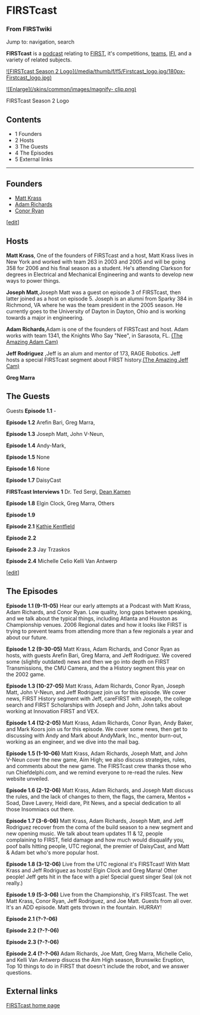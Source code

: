 # FIRSTcast

### From FIRSTwiki

Jump to: navigation, search

**FIRSTcast** is a [podcast](http://www.wikipedia.org/wiki/podcast "wikipedia:podcast" ) relating to [FIRST](/index.php/FIRST "FIRST" ), it's competitions, [teams](/index.php/Team "Team" ), [IFI](/index.php/Innovation_First%2C_Inc. "Innovation First, Inc." ), and a variety of related subjects. 

[![FIRSTcast Season 2 Logo](/media/thumb/f/f5/Firstcast_logo.jpg/180px-
Firstcast_logo.jpg)](/index.php/Image:Firstcast_logo.jpg "FIRSTcast Season 2
Logo" )

[![Enlarge](/skins/common/images/magnify-
clip.png)](/index.php/Image:Firstcast_logo.jpg "Enlarge" )

FIRSTcast Season 2 Logo

## Contents

  * 1 Founders
  * 2 Hosts
  * 3 The Guests
  * 4 The Episodes
  * 5 External links  
---  
  

##  Founders

  * [Matt Krass](/index.php/Matt_Krass "Matt Krass" )
  * [Adam Richards](/index.php/Adam_Richards "Adam Richards" )
  * [Conor Ryan](/index.php?title=Conor_Ryan&action=edit "Conor Ryan" )

[[edit](/index.php?title=FIRSTcast&action=edit&section=2 "Edit section: Hosts"
)]

##  Hosts

**Matt Krass**, One of the founders of FIRSTcast and a host, Matt Krass lives in New York and worked with team 263 in 2003 and 2005 and will be going 358 for 2006 and his final season as a student. He's attending Clarkson for degrees in Electrical and Mechanical Engineering and wants to develop new ways to power things. 

**Joseph Matt**,Joseph Matt was a guest on episode 3 of FIRSTcast, then latter joined as a host on episode 5. Joseph is an alumni from Sparky 384 in Richmond, VA where he was the team president in the 2005 season. He currently goes to the University of Dayton in Dayton, Ohio and is working towards a major in engineering. 

**Adam Richards**,Adam is one of the founders of FIRSTcast and host. Adam works with team 1341, the Knights Who Say "Nee", in Sarasota, FL. [(The Amazing Adam Cam)](http://podcast.openfirst.org/adam/cam.jpg "http://podcast.openfirst.org/adam/cam.jpg" )

**Jeff Rodriguez** ,Jeff is an alum and mentor of 173, RAGE Robotics. Jeff hosts a special FIRSTcast segment about FIRST history.[(The Amazing Jeff Cam)](http://cardrives.com/cam.jpg "http://cardrives.com/cam.jpg" )

**Greg Marra**


##  The Guests

Guests **Episode 1.1** \-

**Episode 1.2** Arefin Bari, Greg Marra, 

**Episode 1.3** Joseph Matt, John V-Neun, 

**Episode 1.4** Andy-Mark, 

**Episode 1.5** None 

**Episode 1.6** None 

**Episode 1.7** DaisyCast 

**FIRSTcast Interviews 1** Dr. Ted Sergi, [Dean Kamen](/index.php/Dean_Kamen "Dean Kamen" )

**Episode 1.8** Elgin Clock, Greg Marra, Others 

**Episode 1.9**

**Episode 2.1** [Kathie Kentfield](/index.php?title=Kathie_Kentfield&action=edit "Kathie Kentfield" )

**Episode 2.2**

**Episode 2.3** Jay Trzaskos 

**Episode 2.4** Michelle Celio Kelli Van Antwerp 

[[edit](/index.php?title=FIRSTcast&action=edit&section=4 "Edit section: The
Episodes" )]

##  The Episodes

**Episode 1.1 (9-11-05)** Hear our early attempts at a Podcast with Matt Krass, Adam Richards, and Conor Ryan. Low quality, long gaps between speaking, and we talk about the typical things, including Atlanta and Houston as Championship venues. 2006 Regional dates and how it looks like FIRST is trying to prevent teams from attending more than a few regionals a year and about our future. 

**Episode 1.2 (9-30-05)** Matt Krass, Adam Richards, and Conor Ryan as hosts, with guests Arefin Bari, Greg Marra, and Jeff Rodriguez. We covered some (slightly outdated) news and then we go into depth on FIRST Transmissions, the CMU Camera, and the a History segment this year on the 2002 game. 

**Episode 1.3 (10-27-05)** Matt Krass, Adam Richards, Conor Ryan, Joseph Matt, John V-Neun, and Jeff Rodriguez join us for this episode. We cover news, FIRST History segment with Jeff, careFIRST with Joseph, the college search and FIRST Scholarships with Joseph and John, John talks about working at Innovation FIRST and VEX. 

**Episode 1.4 (12-2-05)** Matt Krass, Adam Richards, Conor Ryan, Andy Baker, and Mark Koors join us for this episode. We cover some news, then get to discussing with Andy and Mark about AndyMark, Inc., mentor burn-out, working as an engineer, and we dive into the mail bag. 

**Episode 1.5 (1-10-06)** Matt Krass, Adam Richards, Joseph Matt, and John V-Neun cover the new game, Aim High; we also discuss strategies, rules, and comments about the new game. The FIRSTcast crew thanks those who run Chiefdelphi.com, and we remind everyone to re-read the rules. New website unveiled. 

**Episode 1.6 (2-12-06)** Matt Krass, Adam Richards, and Joseph Matt discuss the rules, and the lack of changes to them, the flags, the camera, Mentos + Soad, Dave Lavery, Heidi dare, Pit News, and a special dedication to all those Insomniacs out there. 

**Episode 1.7 (3-6-06)** Matt Krass, Adam Richards, Joseph Matt, and Jeff Rodriguez recover from the coma of the build season to a new segment and new opening music. We talk about team updates 11 &amp; 12, people complaining to FIRST, field damage and how much would disqualify you, poof balls hitting people, UTC regional, the premier of DaisyCast, and Matt &amp; Adam bet who's more popular host. 

**Episode 1.8 (3-12-06)** Live from the UTC regional it's FIRSTcast! With Matt Krass and Jeff Rodriguez as hosts! Elgin Clock and Greg Marra! Other people! Jeff gets hit in the face with a pie! Special guest singer Seal (ok not really.) 

**Episode 1.9 (5-3-06)** Live from the Championship, it's FIRSTcast. The wet Matt Krass, Conor Ryan, Jeff Rodriguez, and Joe Matt. Guests from all over. It's an ADD episode. Matt gets thrown in the fountain. HURRAY! 

**Episode 2.1 (?-?-06)**

**Episode 2.2 (?-?-06)**

**Episode 2.3 (?-?-06)**

**Episode 2.4 (?-?-06)** Adam Richards, Joe Matt, Greg Marra, Michelle Celio, and Kelli Van Antwerp disucss the Aim High season, Brunswikc Eruption, Top 10 things to do in FIRST that doesn't include the robot, and we answer questions. 

  


##  External links

[FIRSTcast home page](http://podcast.openfirst.org/
"http://podcast.openfirst.org/" )

